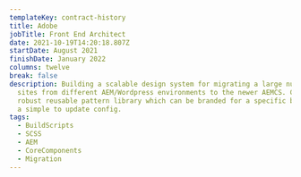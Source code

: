 ```yaml
---
templateKey: contract-history
title: Adobe
jobTitle: Front End Architect
date: 2021-10-19T14:20:18.807Z
startDate: August 2021
finishDate: January 2022
columns: twelve
break: false
description: Building a scalable design system for migrating a large number of
  sites from different AEM/Wordpress environments to the newer AEMCS. Creating a
  robust reusable pattern library which can be branded for a specific brand with
  a simple to update config.
tags:
  - BuildScripts
  - SCSS
  - AEM
  - CoreComponents
  - Migration
---
```

